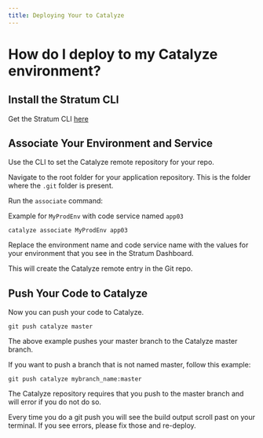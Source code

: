 ```yaml
---
title: Deploying Your to Catalyze
---
```


# How do I deploy to my Catalyze environment?

## Install the Stratum CLI

Get the Stratum CLI [here](https://github.com/catalyzeio/cli)

## Associate Your Environment and Service

Use the CLI to set the Catalyze remote repository for your repo.

Navigate to the root folder for your application repository. This is the folder where the `.git` folder is present.

Run the `associate` command:

Example for `MyProdEnv` with code service named `app03`

`catalyze associate MyProdEnv app03`

Replace the environment name and code service name with the values for your environment that you see in the Stratum Dashboard.

This will create the Catalyze remote entry in the Git repo.

## Push Your Code to Catalyze

Now you can push your code to Catalyze.

`git push catalyze master`

The above example pushes your master branch to the Catalyze master branch.

If you want to push a branch that is not named master, follow this example:

`git push catalyze mybranch_name:master`

The Catalyze repository requires that you push to the master branch and will error if you do not do so.

Every time you do a git push you will see the build output scroll past on your terminal. If you see errors, please fix those and re-deploy.
